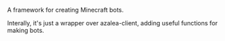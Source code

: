 A framework for creating Minecraft bots.

Interally, it's just a wrapper over azalea-client, adding useful functions for making bots.
